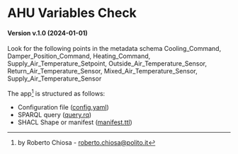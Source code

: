 # AHU Variables Check
#### Version v.1.0 (2024-01-01)
Look for the following points in the metadata schema Cooling_Command, Damper_Position_Command, Heating_Command, Supply_Air_Temperature_Setpoint, Outside_Air_Temperature_Sensor, Return_Air_Temperature_Sensor, Mixed_Air_Temperature_Sensor, Supply_Air_Temperature_Sensor

The app[^1] is structured as follows:
- Configuration file ([config.yaml](config.yaml))
- SPARQL query ([query.rq](query.rq))
- SHACL Shape or manifest ([manifest.ttl](manifest.ttl))

[^1]: by Roberto Chiosa - roberto.chiosa@polito.it 
